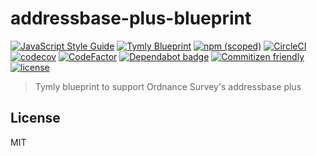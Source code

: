 # addressbase-plus-blueprint
[![JavaScript Style Guide](https://img.shields.io/badge/code_style-standard-brightgreen.svg)](https://standardjs.com)
[![Tymly Blueprint](https://img.shields.io/badge/tymly-blueprint-blue.svg)](https://tymly.io/)
[![npm (scoped)](https://img.shields.io/npm/v/@wmfs/addressbase-plus-blueprint.svg)](https://www.npmjs.com/package/@wmfs/addressbase-plus-blueprint)
[![CircleCI](https://circleci.com/gh/wmfs/addressbase-plus-blueprint.svg?style=svg)](https://circleci.com/gh/wmfs/addressbase-plus-blueprint)
[![codecov](https://codecov.io/gh/wmfs/addressbase-plus-blueprint/branch/master/graph/badge.svg)](https://codecov.io/gh/wmfs/addressbase-plus-blueprint)
[![CodeFactor](https://www.codefactor.io/repository/github/wmfs/addressbase-plus-blueprint/badge)](https://www.codefactor.io/repository/github/wmfs/addressbase-plus-blueprint)
[![Dependabot badge](https://img.shields.io/badge/Dependabot-active-brightgreen.svg)](https://dependabot.com/)
[![Commitizen friendly](https://img.shields.io/badge/commitizen-friendly-brightgreen.svg)](http://commitizen.github.io/cz-cli/)
[![license](https://img.shields.io/github/license/mashape/apistatus.svg)](https://github.com/wmfs/tymly/blob/master/packages/pg-concat/LICENSE)

> Tymly blueprint to support Ordnance Survey's addressbase plus

## <a name="license"></a>License



MIT
